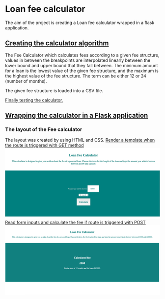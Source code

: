 # Loan fee calculator

The aim of the project is creating a Loan fee calculator wrapped in a flask application.

## [Creating the calculator algorithm](https://github.com/Klariss/fee_calculator/blob/master/fee_calc/calculator.py)

The Fee Calculator which calculates fees according to a given
fee structure, values in between the breakpoints are interpolated linearly between the
lower bound and upper bound that they fall between. 
The minimum amount for a loan is the lowest value of the given fee structure, and the maximum is the highest value of the fee structure. The term can be either 12 or 24 (number of months).

The given fee structure is loaded into a CSV file.

[Finally testing the calculator.](https://github.com/Klariss/fee_calculator/blob/master/fee_calc/testing.py)

## [Wrapping the calculator in a Flask application](https://github.com/Klariss/fee_calculator/blob/master/fee_calc/flask_calc.py)

### The layout of the Fee calculator 

The layout was created by using HTML and CSS.
[Render a template when the route is triggered with GET method](https://github.com/Klariss/fee_calculator/blob/master/fee_calc/templates/index.html)
![alt text](layout.jpeg)
[Read form inputs and calculate the fee if route is triggered with POST](https://github.com/Klariss/fee_calculator/blob/master/fee_calc/templates/calculate.html)
![alt text](layout2.jpeg)
